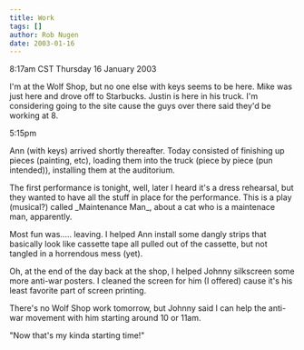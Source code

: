 ```yaml
---
title: Work
tags: []
author: Rob Nugen
date: 2003-01-16
---
```


<p class=date>8:17am CST Thursday 16 January 2003</p>

<p>I'm at the Wolf Shop, but no one else with keys seems to be here.
Mike was just here and drove off to Starbucks.  Justin is here in his
truck.  I'm considering going to the site cause the guys over there
said they'd be working at 8.</p>

<p class=date>5:15pm</p>

<p>Ann (with keys) arrived shortly thereafter.  Today consisted of
finishing up pieces (painting, etc), loading them into the truck
(piece by piece (pun intended)), installing them at the auditorium.</p>

<p>The first performance is tonight, well, later I heard it's a dress
rehearsal, but they wanted to have all the stuff in place for the
performance.  This is a play (musical?) called _Maintenance Man_,
about a cat who is a maintenace man, apparently.</p>

<p>Most fun was..... leaving.  I helped Ann install some dangly strips
that basically look like cassette tape all pulled out of the cassette,
but not tangled in a horrendous mess (yet).</p>

<p>Oh, at the end of the day back at the shop, I helped Johnny
silkscreen some more anti-war posters.  I cleaned the screen for him
(I offered) cause it's his least favorite part of screen printing.</p>

<p>There's no Wolf Shop work tomorrow, but Johnny said I can help the
anti-war movement with him starting around 10 or 11am.</p>

<p>"Now that's my kinda starting time!"</p>
